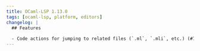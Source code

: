 ```yaml
---
title: OCaml-LSP 1.13.0
tags: [ocaml-lsp, platform, editors]
changelog: |
  ## Features
  
  - Code actions for jumping to related files (`.ml`, `.mli`, etc.) (#795)
---
```


